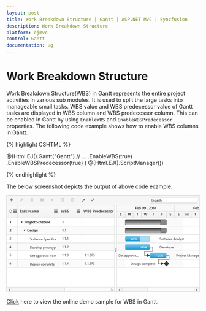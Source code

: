 ```yaml
---
layout: post
title: Work Breakdown Structure | Gantt | ASP.NET MVC | Syncfusion
description: Work Breakdown Structure
platform: ejmvc
control: Gantt
documentation: ug
---
```


# Work Breakdown Structure

Work Breakdown Structure(WBS) in Gantt represents the entire project activities in various sub modules. It is used to split the large tasks into manageable small tasks. WBS value and WBS predecessor value of Gantt tasks are displayed in WBS column and WBS predecessor column. This can be enabled in Gantt by using `EnableWBS` and `EnableWBSPredecessor` properties. The following code example shows how to enable WBS columns in Gantt.

{% highlight CSHTML %}

@(Html.EJ().Gantt("Gantt")
	// ...
	.EnableWBS(true)
	.EnableWBSPredecessor(true)
	)
@(Html.EJ().ScriptManager())

{% endhighlight %}

The below screenshot depicts the output of above code example.

![](WorkBreakdownStructure_images/wbs_img1.png)

[Click](https://ej2.syncfusion.com/home/aspnetmvc.html#platform) here to view the online demo sample for WBS in Gantt.
